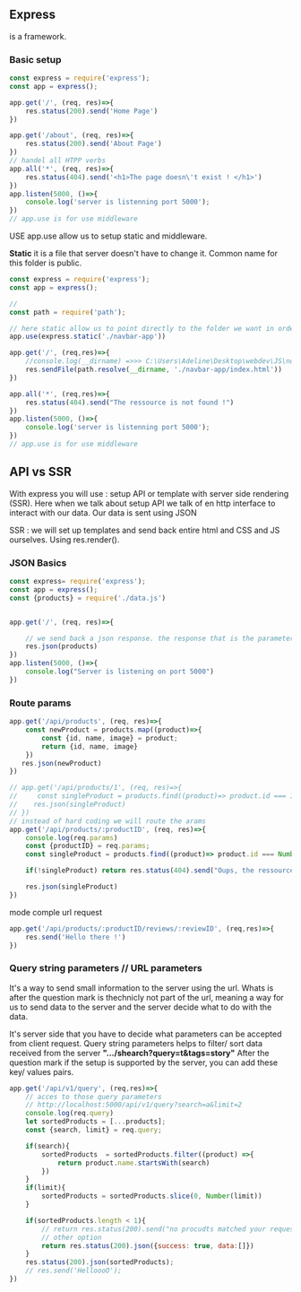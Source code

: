 ## Express 
is a framework. 

### Basic setup 
````js
const express = require('express');
const app = express();

app.get('/', (req, res)=>{
    res.status(200).send('Home Page')
})

app.get('/about', (req, res)=>{
    res.status(200).send('About Page')
})
// handel all HTPP verbs
app.all('*', (req, res)=>{
    res.status(404).send('<h1>The page doesn\'t exist ! </h1>')
})
app.listen(5000, ()=>{
    console.log('server is listenning port 5000');
})
// app.use is for use middleware 
````

USE 
app.use allow us to setup static and middleware. 

**Static** it is a file that server doesn't have to change it. Common name for this folder is public. 

````js
const express = require('express');
const app = express();

// 
const path = require('path');

// here static allow us to point directly to the folder we want in order to allow the app.get to load files. 
app.use(express.static('./navbar-app'))

app.get('/', (req,res)=>{
    //console.log(__dirname) =>>> C:\Users\Adeline\Desktop\webdev\JS\nodeJS\02-express-tutorial
    res.sendFile(path.resolve(__dirname, './navbar-app/index.html'))
})

app.all('*', (req,res)=>{
    res.status(404).send("The ressource is not found !")
})
app.listen(5000, ()=>{
    console.log('server is listenning port 5000');
})
// app.use is for use middleware 
````
## API vs SSR
With express you will use : setup API or template with server side rendering (SSR). 
Here when we talk about setup API we talk of en http interface to interact with our data. Our data is sent using JSON

SSR : we will set up templates and send back entire html and CSS and JS ourselves. Using res.render(). 


### JSON Basics 
````js
const express= require('express');
const app = express();
const {products} = require('./data.js')


app.get('/', (req, res)=>{

    // we send back a json response. the response that is the parameter converted to a JSON string using JSON.stringify()
    res.json(products)
})
app.listen(5000, ()=>{
    console.log("Server is listening on port 5000")
})
````

### Route params 
````js
app.get('/api/products', (req, res)=>{
    const newProduct = products.map((product)=>{
        const {id, name, image} = product;
        return {id, name, image}
    })
   res.json(newProduct)
})

// app.get('/api/products/1', (req, res)=>{
//     const singleProduct = products.find((product)=> product.id === 1)
//    res.json(singleProduct)
// })
// instead of hard coding we will route the arams 
app.get('/api/products/:productID', (req, res)=>{
    console.log(req.params)
    const {productID} = req.params;
    const singleProduct = products.find((product)=> product.id === Number(productID))

    if(!singleProduct) return res.status(404).send("Oups, the ressource doesn't exist ! ")

    res.json(singleProduct)
})
````

mode comple url request 
````js
app.get('/api/products/:productID/reviews/:reviewID', (req,res)=>{
    res.send('Hello there !')
})
````

### Query string parameters // URL parameters

It's a way to send small information to the server using the url. 
Whats is after the question mark is thechnicly not part of the url, meaning a way for us to send data to the server and the server decide what to do with the data. 

It's server side that you have to decide what parameters can be accepted from client request. 
Query string parameters helps to filter/ sort data received from the server **".../shearch?query=t&tags=story"**
After the question mark if the setup is supported by the server, you can add these key/ values pairs.
````js
app.get('/api/v1/query', (req,res)=>{
    // acces to those query parameters
    // http://localhost:5000/api/v1/query?search=a&limit=2
    console.log(req.query)
    let sortedProducts = [...products];
    const {search, limit} = req.query;

    if(search){
        sortedProducts  = sortedProducts.filter((product) =>{
            return product.name.startsWith(search)
        })
    }
    if(limit){
        sortedProducts = sortedProducts.slice(0, Number(limit))
    }

    if(sortedProducts.length < 1){
        // return res.status(200).send("no procudts matched your request");
        // other option
        return res.status(200).json({success: true, data:[]})
    }
    res.status(200).json(sortedProducts);
    // res.send('HelloooO');
})
````